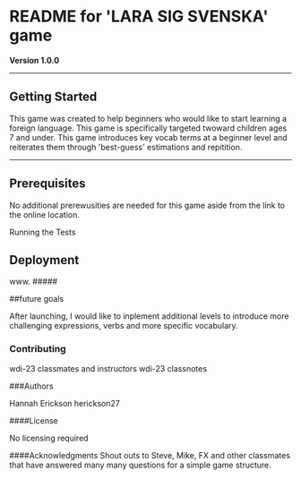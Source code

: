 # README for 'LARA SIG SVENSKA' game

**Version 1.0.0**


---

## Getting Started ##

This game was created to help beginners who would like to start learning a foreign language. This game is specifically targeted twoward children ages 7 and under. This game introduces key vocab terms at a beginner level and reiterates them through 'best-guess' estimations and repitition. 

----

## Prerequisites

No additional prerewusities are needed for this game aside from the link to the online location. 

Running the Tests

## Deployment

www. #####

##future goals

After launching, I would like to inplement additional levels to introduce more challenging expressions, verbs and more specific vocabulary. 

### Contributing
wdi-23 classmates and instructors
wdi-23 classnotes

###Authors

Hannah Erickson
herickson27 

####License

No licensing required

####Acknowledgments
Shout outs to Steve, Mike, FX and other classmates that have answered many many questions for a simple game structure. 
